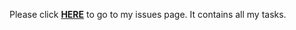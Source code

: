 Please click **[HERE](https://github.com/zuri-training/Price-Compare-Team-22/issues/8)** to go to my issues page. It contains all my tasks.  
